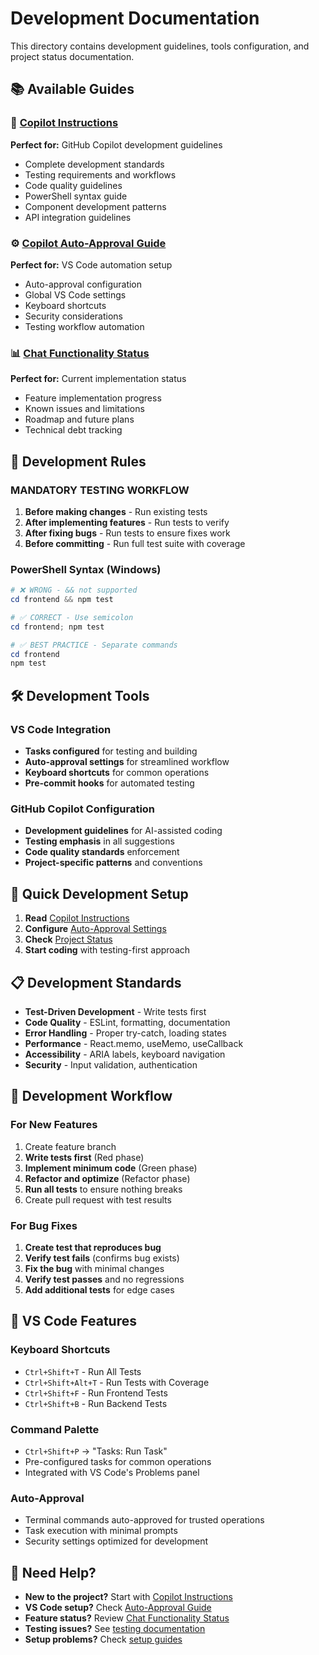 # Development Documentation

This directory contains development guidelines, tools configuration, and project status documentation.

## 📚 Available Guides

### 🤖 [Copilot Instructions](COPILOT_INSTRUCTIONS.md)
**Perfect for:** GitHub Copilot development guidelines
- Complete development standards
- Testing requirements and workflows
- Code quality guidelines
- PowerShell syntax guide
- Component development patterns
- API integration guidelines

### ⚙️ [Copilot Auto-Approval Guide](COPILOT_AUTO_APPROVAL_GUIDE.md)
**Perfect for:** VS Code automation setup
- Auto-approval configuration
- Global VS Code settings
- Keyboard shortcuts
- Security considerations
- Testing workflow automation

### 📊 [Chat Functionality Status](CHAT_FUNCTIONALITY_STATUS.md)
**Perfect for:** Current implementation status
- Feature implementation progress
- Known issues and limitations
- Roadmap and future plans
- Technical debt tracking

## 🚨 Development Rules

### **MANDATORY TESTING WORKFLOW**
1. **Before making changes** - Run existing tests
2. **After implementing features** - Run tests to verify
3. **After fixing bugs** - Run tests to ensure fixes work
4. **Before committing** - Run full test suite with coverage

### **PowerShell Syntax (Windows)**
```powershell
# ❌ WRONG - && not supported
cd frontend && npm test

# ✅ CORRECT - Use semicolon
cd frontend; npm test

# ✅ BEST PRACTICE - Separate commands
cd frontend
npm test
```

## 🛠️ Development Tools

### **VS Code Integration**
- **Tasks configured** for testing and building
- **Auto-approval settings** for streamlined workflow
- **Keyboard shortcuts** for common operations
- **Pre-commit hooks** for automated testing

### **GitHub Copilot Configuration**
- **Development guidelines** for AI-assisted coding
- **Testing emphasis** in all suggestions
- **Code quality standards** enforcement
- **Project-specific patterns** and conventions

## 🔧 Quick Development Setup

1. **Read** [Copilot Instructions](COPILOT_INSTRUCTIONS.md)
2. **Configure** [Auto-Approval Settings](COPILOT_AUTO_APPROVAL_GUIDE.md)
3. **Check** [Project Status](CHAT_FUNCTIONALITY_STATUS.md)
4. **Start coding** with testing-first approach

## 📋 Development Standards

- **Test-Driven Development** - Write tests first
- **Code Quality** - ESLint, formatting, documentation
- **Error Handling** - Proper try-catch, loading states
- **Performance** - React.memo, useMemo, useCallback
- **Accessibility** - ARIA labels, keyboard navigation
- **Security** - Input validation, authentication

## 🔄 Development Workflow

### **For New Features**
1. Create feature branch
2. **Write tests first** (Red phase)
3. **Implement minimum code** (Green phase)
4. **Refactor and optimize** (Refactor phase)
5. **Run all tests** to ensure nothing breaks
6. Create pull request with test results

### **For Bug Fixes**
1. **Create test that reproduces bug**
2. **Verify test fails** (confirms bug exists)
3. **Fix the bug** with minimal changes
4. **Verify test passes** and no regressions
5. **Add additional tests** for edge cases

## 🚀 VS Code Features

### **Keyboard Shortcuts**
- `Ctrl+Shift+T` - Run All Tests
- `Ctrl+Shift+Alt+T` - Run Tests with Coverage
- `Ctrl+Shift+F` - Run Frontend Tests
- `Ctrl+Shift+B` - Run Backend Tests

### **Command Palette**
- `Ctrl+Shift+P` → "Tasks: Run Task"
- Pre-configured tasks for common operations
- Integrated with VS Code's Problems panel

### **Auto-Approval**
- Terminal commands auto-approved for trusted operations
- Task execution with minimal prompts
- Security settings optimized for development

## 🤝 Need Help?

- **New to the project?** Start with [Copilot Instructions](COPILOT_INSTRUCTIONS.md)
- **VS Code setup?** Check [Auto-Approval Guide](COPILOT_AUTO_APPROVAL_GUIDE.md)
- **Feature status?** Review [Chat Functionality Status](CHAT_FUNCTIONALITY_STATUS.md)
- **Testing issues?** See [testing documentation](../testing/)
- **Setup problems?** Check [setup guides](../setup/)
